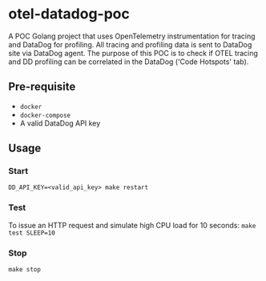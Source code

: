 # otel-datadog-poc

A POC Golang project that uses OpenTelemetry instrumentation for tracing and DataDog for profiling. All tracing and profiling data is sent to DataDog site via DataDog agent.
The purpose of this POC is to check if OTEL tracing and DD profiling can be correlated in the DataDog ('Code Hotspots' tab). 

## Pre-requisite

- `docker`
- `docker-compose`
- A valid DataDog API key

## Usage

### Start

`DD_API_KEY=<valid_api_key> make restart`

### Test
To issue an HTTP request and simulate high CPU load for 10 seconds: `make test SLEEP=10`

### Stop

`make stop`